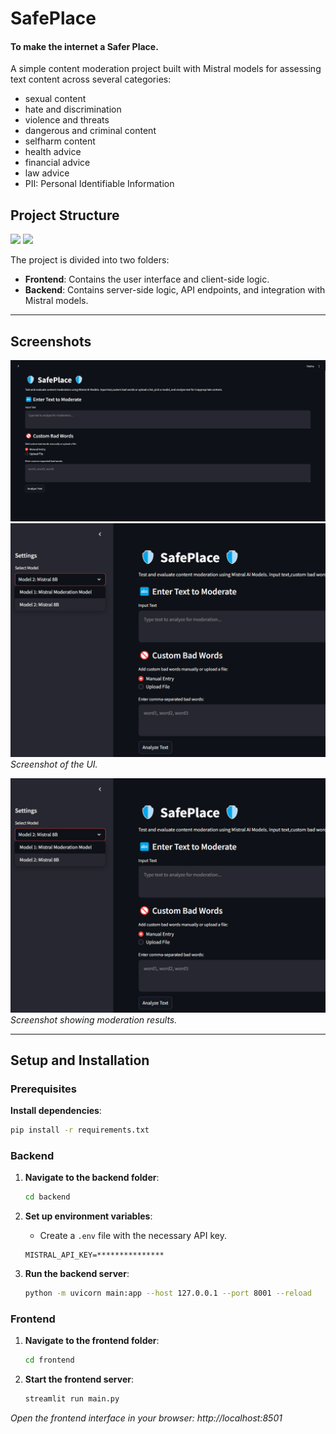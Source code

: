 # SafePlace 
#### To make the internet a Safer Place.

A simple content moderation project built with Mistral models for assessing text content across several categories:
- sexual content
- hate and discrimination
- violence and threats
- dangerous and criminal content
- selfharm content
- health advice
- financial advice
- law advice
- PII: Personal Identifiable Information

## Project Structure
![](https://img.shields.io/badge/Streamlit-FF4B4B?style=for-the-badge&logo=Streamlit&logoColor=white)
![](https://img.shields.io/badge/fastapi-109989?style=for-the-badge&logo=FASTAPI&logoColor=white)

The project is divided into two folders:

- **Frontend**: Contains the user interface and client-side logic.
- **Backend**: Contains server-side logic, API endpoints, and integration with Mistral models.

---

## Screenshots


![Main UI](./UI.png)
![toggle menu](./toggle-menu.png)
*Screenshot of the UI.*

![Moderation Result](./toggle-menu.png)
*Screenshot showing moderation results.*

---

## Setup and Installation

### Prerequisites
 **Install dependencies**:
   ```bash
   pip install -r requirements.txt
   ```


### Backend

1. **Navigate to the backend folder**:
   ```bash
   cd backend
   ```


3. **Set up environment variables**:
   - Create a `.env` file with the necessary API key.
   ```
   MISTRAL_API_KEY=***************
   ```

4. **Run the backend server**:
   ```bash
   python -m uvicorn main:app --host 127.0.0.1 --port 8001 --reload
   ```

### Frontend

1. **Navigate to the frontend folder**:
   ```bash
   cd frontend
   ```

3. **Start the frontend server**:
   ```bash
   streamlit run main.py
   ```

*Open the frontend interface in your browser: http://localhost:8501*
